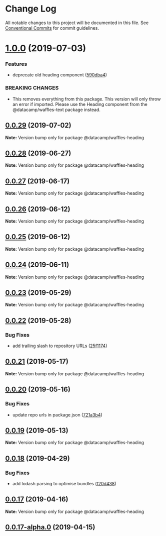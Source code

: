 # Change Log

All notable changes to this project will be documented in this file.
See [Conventional Commits](https://conventionalcommits.org) for commit guidelines.

# [1.0.0](https://github.com/datacamp/design-system/compare/@datacamp/waffles-heading@0.0.29...@datacamp/waffles-heading@1.0.0) (2019-07-03)


### Features

* deprecate old heading component ([590dba4](https://github.com/datacamp/design-system/commit/590dba4))


### BREAKING CHANGES

* This removes everything from this package. This version 
will only throw an error if imported. Please use the Heading component 
from the @datacamp/waffles-text package instead.





## [0.0.29](https://github.com/datacamp/design-system/compare/@datacamp/waffles-heading@0.0.28...@datacamp/waffles-heading@0.0.29) (2019-07-02)

**Note:** Version bump only for package @datacamp/waffles-heading





## [0.0.28](https://github.com/datacamp/design-system/compare/@datacamp/waffles-heading@0.0.27...@datacamp/waffles-heading@0.0.28) (2019-06-27)

**Note:** Version bump only for package @datacamp/waffles-heading





## [0.0.27](https://github.com/datacamp/design-system/compare/@datacamp/waffles-heading@0.0.26...@datacamp/waffles-heading@0.0.27) (2019-06-17)

**Note:** Version bump only for package @datacamp/waffles-heading





## [0.0.26](https://github.com/datacamp/design-system/compare/@datacamp/waffles-heading@0.0.25...@datacamp/waffles-heading@0.0.26) (2019-06-12)

**Note:** Version bump only for package @datacamp/waffles-heading





## [0.0.25](https://github.com/datacamp/design-system/compare/@datacamp/waffles-heading@0.0.24...@datacamp/waffles-heading@0.0.25) (2019-06-12)

**Note:** Version bump only for package @datacamp/waffles-heading





## [0.0.24](https://github.com/datacamp/design-system/compare/@datacamp/waffles-heading@0.0.23...@datacamp/waffles-heading@0.0.24) (2019-06-11)

**Note:** Version bump only for package @datacamp/waffles-heading





## [0.0.23](https://github.com/datacamp-engineering/design-system/tree/master/packages/react-components/heading/compare/@datacamp/waffles-heading@0.0.22...@datacamp/waffles-heading@0.0.23) (2019-05-29)

**Note:** Version bump only for package @datacamp/waffles-heading





## [0.0.22](https://github.com/datacamp-engineering/design-system/tree/master/packages/react-components/heading/compare/@datacamp/waffles-heading@0.0.21...@datacamp/waffles-heading@0.0.22) (2019-05-28)


### Bug Fixes

* add trailing slash to repository URLs ([25f1174](https://github.com/datacamp-engineering/design-system/tree/master/packages/react-components/heading/commit/25f1174))





## [0.0.21](https://github.com/datacamp-engineering/design-system/tree/master/packages/react-components/heading/compare/@datacamp/waffles-heading@0.0.20...@datacamp/waffles-heading@0.0.21) (2019-05-17)

**Note:** Version bump only for package @datacamp/waffles-heading





## [0.0.20](https://github.com/datacamp-engineering/design-system/tree/master/packages/react-components/heading/compare/@datacamp/waffles-heading@0.0.19...@datacamp/waffles-heading@0.0.20) (2019-05-16)


### Bug Fixes

* update repo urls in package.json ([721a3b4](https://github.com/datacamp-engineering/design-system/tree/master/packages/react-components/heading/commit/721a3b4))





## [0.0.19](https://github.com/datacamp/design-system/compare/@datacamp/waffles-heading@0.0.18...@datacamp/waffles-heading@0.0.19) (2019-05-13)

**Note:** Version bump only for package @datacamp/waffles-heading





## [0.0.18](https://github.com/datacamp/design-system/compare/@datacamp/waffles-heading@0.0.17...@datacamp/waffles-heading@0.0.18) (2019-04-29)


### Bug Fixes

* add lodash parsing to optimise bundles ([f20d438](https://github.com/datacamp/design-system/commit/f20d438))





## [0.0.17](https://github.com/datacamp/design-system/compare/@datacamp/waffles-heading@0.0.17-alpha.0...@datacamp/waffles-heading@0.0.17) (2019-04-16)

**Note:** Version bump only for package @datacamp/waffles-heading





## [0.0.17-alpha.0](https://github.com/datacamp/design-system/compare/@datacamp/waffles-heading@0.0.17-alpha.0...@datacamp/waffles-heading@0.0.17-alpha.0) (2019-04-15)
